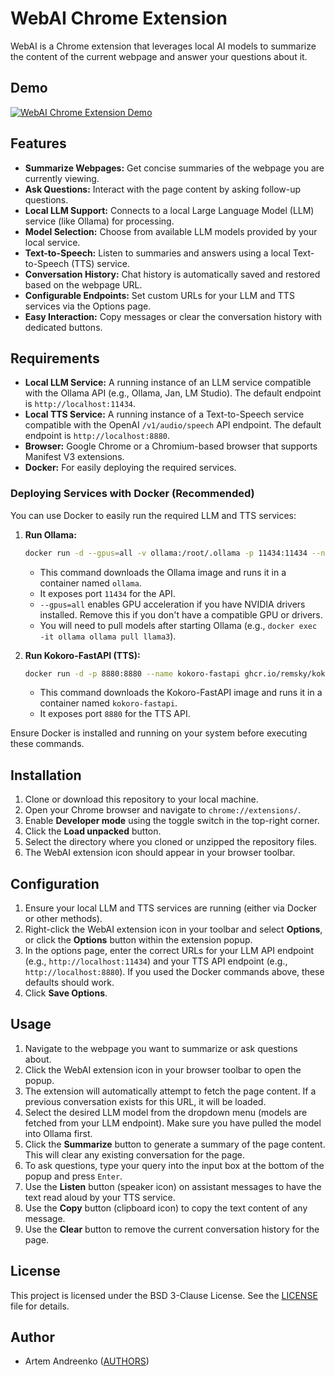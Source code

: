 # WebAI Chrome Extension

WebAI is a Chrome extension that leverages local AI models to summarize the content of the current webpage and answer your questions about it.

## Demo

[![WebAI Chrome Extension Demo](https://img.youtube.com/vi/E1w6sXFI-ec/0.jpg)](https://www.youtube.com/watch?v=E1w6sXFI-ec)

## Features

*   **Summarize Webpages:** Get concise summaries of the webpage you are currently viewing.
*   **Ask Questions:** Interact with the page content by asking follow-up questions.
*   **Local LLM Support:** Connects to a local Large Language Model (LLM) service (like Ollama) for processing.
*   **Model Selection:** Choose from available LLM models provided by your local service.
*   **Text-to-Speech:** Listen to summaries and answers using a local Text-to-Speech (TTS) service.
*   **Conversation History:** Chat history is automatically saved and restored based on the webpage URL.
*   **Configurable Endpoints:** Set custom URLs for your LLM and TTS services via the Options page.
*   **Easy Interaction:** Copy messages or clear the conversation history with dedicated buttons.

## Requirements

*   **Local LLM Service:** A running instance of an LLM service compatible with the Ollama API (e.g., Ollama, Jan, LM Studio). The default endpoint is `http://localhost:11434`.
*   **Local TTS Service:** A running instance of a Text-to-Speech service compatible with the OpenAI `/v1/audio/speech` API endpoint. The default endpoint is `http://localhost:8880`.
*   **Browser:** Google Chrome or a Chromium-based browser that supports Manifest V3 extensions.
*   **Docker:** For easily deploying the required services.

### Deploying Services with Docker (Recommended)

You can use Docker to easily run the required LLM and TTS services:

1.  **Run Ollama:**
    ```bash
    docker run -d --gpus=all -v ollama:/root/.ollama -p 11434:11434 --name ollama ollama/ollama
    ```
    *   This command downloads the Ollama image and runs it in a container named `ollama`.
    *   It exposes port `11434` for the API.
    *   `--gpus=all` enables GPU acceleration if you have NVIDIA drivers installed. Remove this if you don't have a compatible GPU or drivers.
    *   You will need to pull models after starting Ollama (e.g., `docker exec -it ollama ollama pull llama3`).

2.  **Run Kokoro-FastAPI (TTS):**
    ```bash
    docker run -d -p 8880:8880 --name kokoro-fastapi ghcr.io/remsky/kokoro-fastapi:latest
    ```
    *   This command downloads the Kokoro-FastAPI image and runs it in a container named `kokoro-fastapi`.
    *   It exposes port `8880` for the TTS API.

Ensure Docker is installed and running on your system before executing these commands.

## Installation

1.  Clone or download this repository to your local machine.
2.  Open your Chrome browser and navigate to `chrome://extensions/`.
3.  Enable **Developer mode** using the toggle switch in the top-right corner.
4.  Click the **Load unpacked** button.
5.  Select the directory where you cloned or unzipped the repository files.
6.  The WebAI extension icon should appear in your browser toolbar.

## Configuration

1.  Ensure your local LLM and TTS services are running (either via Docker or other methods).
2.  Right-click the WebAI extension icon in your toolbar and select **Options**, or click the **Options** button within the extension popup.
3.  In the options page, enter the correct URLs for your LLM API endpoint (e.g., `http://localhost:11434`) and your TTS API endpoint (e.g., `http://localhost:8880`). If you used the Docker commands above, these defaults should work.
4.  Click **Save Options**.

## Usage

1.  Navigate to the webpage you want to summarize or ask questions about.
2.  Click the WebAI extension icon in your browser toolbar to open the popup.
3.  The extension will automatically attempt to fetch the page content. If a previous conversation exists for this URL, it will be loaded.
4.  Select the desired LLM model from the dropdown menu (models are fetched from your LLM endpoint). Make sure you have pulled the model into Ollama first.
5.  Click the **Summarize** button to generate a summary of the page content. This will clear any existing conversation for the page.
6.  To ask questions, type your query into the input box at the bottom of the popup and press `Enter`.
7.  Use the **Listen** button (speaker icon) on assistant messages to have the text read aloud by your TTS service.
8.  Use the **Copy** button (clipboard icon) to copy the text content of any message.
9.  Use the **Clear** button to remove the current conversation history for the page.

## License

This project is licensed under the BSD 3-Clause License. See the [LICENSE](LICENSE) file for details.

## Author

*   Artem Andreenko ([AUTHORS](AUTHORS))